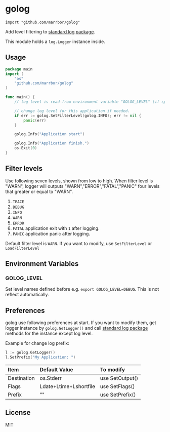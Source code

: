 # golog

`import "github.com/marrbor/golog"`

Add level filtering to [standard log package](https://golang.org/pkg/log/).

This module holds a `log.Logger` instance inside.

## Usage

```go
package main
import (
    "os"
    "github.com/marrbor/golog"
)

func main() {
    // log level is read from environment variable "GOLOG_LEVEL" (if specified) when golog module initialized.

	// change log level for this application if needed.
	if err := golog.SetFilterLevel(golog.INFO); err != nil {
		panic(err)
	}

    golog.Info("Application start")

    golog.Info("Application finish.")
    os.Exit(0)
}
```
## Filter levels

Use following seven levels, shown from low to high. When filter level is "WARN", logger will outputs "WARN","ERROR","FATAL","PANIC" four levels that greater or equal to "WARN".

1. `TRACE`
1. `DEBUG`
1. `INFO`
1. `WARN`
1. `ERROR`
1. `FATAL` application exit with `1` after logging.
1. `PANIC` application panic after logging.

Default filter level is `WARN`. If you want to modify, use `SetFilterLevel` or `LoadFilterLevel`

## Environment Variables

### GOLOG_LEVEL
Set level names defined before e.g. `export GOLOG_LEVEL=DEBUG`. This is not reflect automatically.

## Preferences

golog use following preferences at start. If you want to modify them, get logger instance by `golog.GetLogger()` and call [standard log package](https://golang.org/pkg/log/) methods for the instance except log level.

Example for change log prefix:

```go
l := golog.GetLogger()
l.SetPrefix("My Application: ")
```

|Item|Default Value|To modify|
|:---|:---|:---|
|Destination|os.Stderr|use SetOutput()|
|Flags|Ldate+Ltime+Lshortfile|use SetFlags()|
|Prefix|""|use SetPrefix()|

## License
MIT
